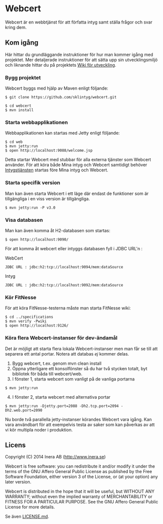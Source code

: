 # Webcert
Webcert är en webbtjänst för att författa intyg samt ställa frågor och svar kring dem.

## Kom igång
Här hittar du grundläggande instruktioner för hur man kommer igång med projektet. Mer detaljerade instruktioner för att sätta upp sin utvecklingsmiljö och liknande hittar du på projektets [Wiki för utveckling](https://github.com/sklintyg/common/wiki).

### Bygg projektet
Webcert byggs med hjälp av Maven enligt följande:
```
$ git clone https://github.com/sklintyg/webcert.git

$ cd webcert
$ mvn install
```

### Starta webbapplikationen
Webbapplikationen kan startas med Jetty enligt följande:
```
$ cd web
$ mvn jetty:run
$ open http://localhost:9088/welcome.jsp
```

Detta startar Webcert med stubbar för alla externa tjänster som Webcert använder. För att köra både Mina intyg och Webcert samtidigt behöver [Intygstjänsten](https://github.com/sklintyg/intygstjanst) startas före Mina intyg och Webcert.

### Starta specifik version
Man kan även starta Webcert i ett läge där endast de funktioner som är tillgängliga i en viss version är tillgängliga.
```
$ mvn jetty:run -P v3.0
```

### Visa databasen
Man kan även komma åt H2-databasen som startas:
```
$ open http://localhost:9090/
```

För att komma åt webcert eller intyggs databasen fyll i JDBC URL'n :

WebCert 
```
JDBC URL : jdbc:h2:tcp://localhost:9094/mem:dataSource
```

Intyg
```
JDBC URL : jdbc:h2:tcp://localhost:9092/mem:dataSource
```

### Kör FitNesse
För att köra FitNesse-testerna måste man starta FitNesse wiki:
```
$ cd ../specifications
$ mvn verify -Pwiki
$ open http://localhost:9126/
```

### Köra flera Webcert-instanser för dev-ändamål
Det är möjligt att starta flera lokala Webcert-instanser men man får se till att separera ett antal portar. Notera att databas _ej_ kommer delas.

1. Bygg webcert, t.ex. genom mvn clean install
2. Öppna ytterligare ett konsolfönster så du har två stycken totalt, byt bibliotek för båda till webcert/web.
3. I fönster 1, starta webcert som vanligt på de vanliga portarna
```
$ mvn jetty:run
```

4. I fönster 2, starta webcert med alternativa portar
```
$ mvn jetty:run -Djetty.port=2088 -Dh2.tcp.port=2094 -Dh2.web.port=2090
```

Nu borde två parallella jetty-instanser körandes Webcert vara igång. Kan vara användbart för att exempelvis testa av saker som kan påverkas av att vi kör multipla noder i produktion.

## Licens
Copyright (C) 2014 Inera AB (http://www.inera.se)

Webcert is free software: you can redistribute it and/or modify it under the terms of the GNU Affero General Public License as published by the Free Software Foundation, either version 3 of the License, or (at your option) any later version.

Webcert is distributed in the hope that it will be useful, but WITHOUT ANY WARRANTY; without even the implied warranty of MERCHANTABILITY or FITNESS FOR A PARTICULAR PURPOSE.  See the GNU Affero General Public License for more details.

Se även [LICENSE.md](https://github.com/sklintyg/common/blob/master/LICENSE.md).
